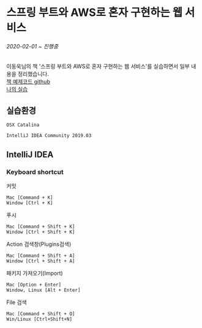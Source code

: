 # 스프링 부트와 AWS로 혼자 구현하는 웹 서비스

###### 2020-02-01 ~ 진행중  
이동욱님의 책 '스프링 부트와 AWS로 혼자 구현하는 웹 서비스'를 실습하면서 일부 내용을 정리했습니다.  
[책 예제코드 github](https://github.com/jojoldu/freelec-springboot2-webservice)  
[나의 실습](https://github.com/devJ3rry/springboot-webservice)



## 실습환경
```
OSX Catalina

IntelliJ IDEA Community 2019.03  
```
 

## IntelliJ IDEA
### Keyboard shortcut

커밋

    Mac [Command + K]
    Window [Ctrl + K]

푸시

    Mac [Command + Shift + K]
    Window [Ctrl + Shift + K]

Action 검색창(Plugins검색) 

    Mac [Command + Shift + A]
    Window [Ctrl + Shift + A]

패키지 가져오기(Import)

    Mac [Option + Enter]
    Window, Linux [Alt + Enter]

File 검색

    Mac [Command + Shift + O]
    Win/Linux [Ctrl+Shift+N]
